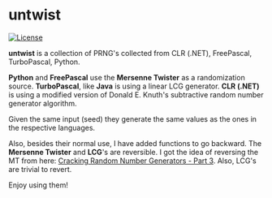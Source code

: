 # untwist
[![License][license-svg]][license-link]

**untwist** is a collection of PRNG's collected from CLR (.NET), FreePascal, TurboPascal, Python.

**Python** and **FreePascal** use the **Mersenne Twister** as a randomization source.
**TurboPascal**, like **Java** is using a linear LCG generator.
**CLR (.NET)** is using a modified version of Donald E. Knuth's subtractive random number generator algorithm. 

Given the same input (seed) they generate the same values as the ones in the respective languages.

Also, besides their normal use, I have added functions to go backward. The **Mersenne Twister** 
and **LCG**'s are reversible.
I got the idea of reversing the MT from here: [Cracking Random Number Generators - Part 3](https://jazzy.id.au/2010/09/22/cracking_random_number_generators_part_3.html).
Also, LCG's are trivial to revert.

Enjoy using them!

[license-svg]: https://img.shields.io/badge/license-Apache2-blue.svg
[license-link]: https://raw.githubusercontent.com/csoroiu/untwist/master/LICENSE
